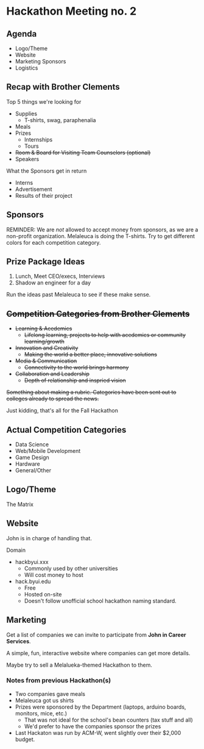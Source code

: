 # Hackathon Meeting no. 2

## Agenda

* Logo/Theme
* Website
* Marketing Sponsors
* Logistics

## Recap with Brother Clements
Top 5 things we're looking for
* Supplies
    * T-shirts, swag, paraphenalia
* Meals
* Prizes
    * Internships
    * Tours
* ~~Room & Board for Visiting Team Counselors (optional)~~
* Speakers

What the Sponsors get in return
* Interns
* Advertisement
* Results of their project

## Sponsors
REMINDER: We are *not* allowed to accept money from sponsors, as we are a non-profit organization.
Melaleuca is doing the T-shirts. Try to get different colors for each competition category.

## Prize Package Ideas
1. Lunch, Meet CEO/execs, Interviews
2. Shadow an engineer for a day

Run the ideas past Melaleuca to see if these make sense.

## ~~Competition Categories from Brother Clements~~
* ~~Learning & Acedemics~~
    * ~~Lifelong learning, projects to help with acedemics or community learning/growth~~
* ~~Innovation and Creativity~~
    * ~~Making the world a better place, innovative solutions~~
* ~~Media & Communication~~
    * ~~Connectivity to the world brings harmony~~
* ~~Collaboration and Leadership~~
    * ~~Depth of relationship and inspried vision~~

~~Something about making a rubric. Categories have been sent out to colleges already to spread the news.~~

Just kidding, that's all for the Fall Hackathon

## Actual Competition Categories
* Data Science
* Web/Mobile Development
* Game Design
* Hardware
* General/Other

## Logo/Theme
The Matrix

## Website
John is in charge of handling that.

Domain
* hackbyui.xxx
    * Commonly used by other universities
    * Will cost money to host
* hack.byui.edu
    * Free
    * Hosted on-site
    * Doesn't follow unofficial school hackathon naming standard.

## Marketing
Get a list of companies we can invite to participate from __John in Career Services__.

A simple, fun, interactive website where companies can get more details.

Maybe try to sell a Melalueka-themed Hackathon to them.

### Notes from previous Hackathon(s)
* Two companies gave meals
* Melaleuca got us shirts
* Prizes were sponsored by the Department (laptops, arduino boards, monitors, mice, etc.)
    * That was not ideal for the school's bean counters (tax stuff and all)
    * We'd prefer to have the companies sponsor the prizes
* Last Hackaton was run by ACM-W, went slightly over their $2,000 budget.